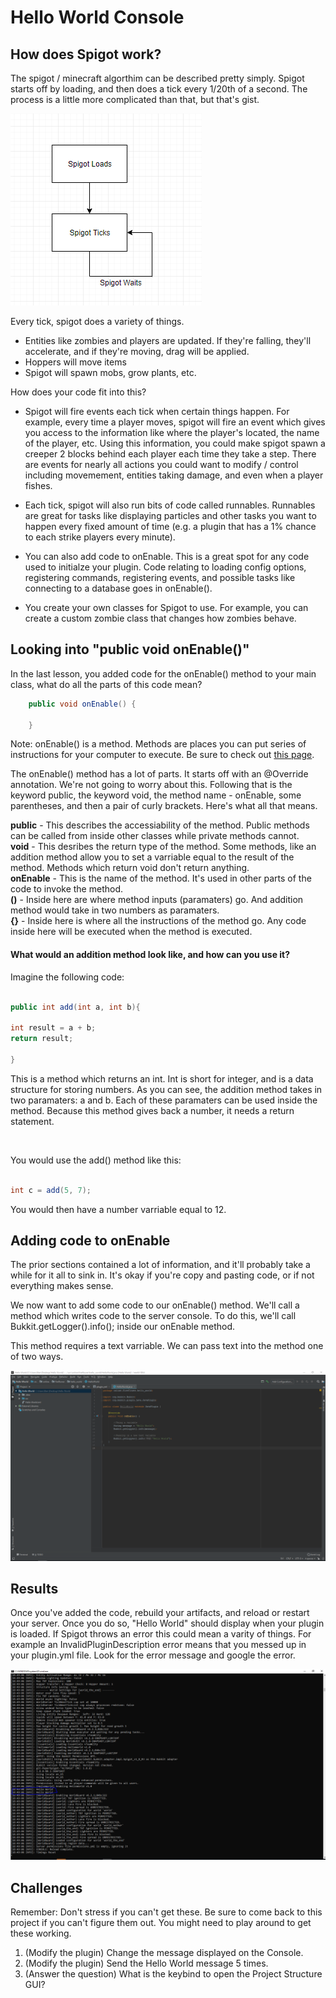 # Hello World Console

## How does Spigot work?

The spigot / minecraft algorthim can be described pretty simply. Spigot starts off by loading, and then does a tick every 1/20th of a second. The process is a little more complicated than that, but that's gist.

![alttext](https://github.com/Exeton/SpigotTutorial/blob/master/LessonPictures/Section%201/HelloWorldConsole/Spigot%20Tick%20FlowChart.PNG)

Every tick, spigot does a variety of things.
* Entities like zombies and players are updated. If they're falling, they'll accelerate, and if they're moving, drag will be applied.
* Hoppers will move items
* Spigot will spawn mobs, grow plants, etc.

How does your code fit into this?

* Spigot will fire events each tick when certain things happen. For example, every time a player moves, spigot will fire an event which gives you access to the information like where the player's located, the name of the player, etc. Using this information, you could make spigot spawn a creeper 2 blocks behind each player each time they take a step. There are events for nearly all actions you could want to modify / control including movemement, entities taking damage, and even when a player fishes.

* Each tick, spigot will also run bits of code called runnables. Runnables are great for tasks like displaying particles and other tasks you want to happen every fixed amount of time (e.g. a plugin that has a 1% chance to each strike players every minute).

* You can also add code to  onEnable. This is a great spot for any code used to initialze your plugin. Code relating to loading config options, registering commands, registering events, and possible tasks like connecting to a database goes in onEnable().

* You create your own classes for Spigot to use. For example, you can create a custom zombie class that changes how zombies behave.

## Looking into "public void onEnable()"

In the last lesson, you added code for the onEnable() method to your main class, what do all the parts of this code mean?

```Java
    public void onEnable() {

    }
```

Note: onEnable() is a method. Methods are places you can put series of instructions for your computer to execute. Be sure to check out [this page](https://mathbits.com/MathBits/Java/Methods/Lesson1.htm).


The onEnable() method has a lot of parts. It starts off with an @Override annotation. We're not going to worry about this. Following that is the keyword public, the keyword void, the method name - onEnable, some parentheses, and then a pair of curly brackets. Here's what all that means.

**public** - This describes the accessiability of the method. Public methods can be called from inside other classes while private methods cannot. <br/>
**void** - This desribes the return type of the method. Some methods, like an addition method allow you to set a varriable equal to the result of the method. Methods which return void don't return anything. <br/>
**onEnable** - This is the name of the method. It's used in other parts of the code to invoke the method. <br/>
**()** - Inside here are where method inputs (paramaters) go. And addition method would take in two numbers as paramaters. <br/>
**{}** - Inside here is where all the instructions of the method go. Any code inside here will be executed when the method is executed. <br/>

#### What would an addition method look like, and how can you use it?

Imagine the following code:

```Java

public int add(int a, int b){

int result = a + b;
return result;

}

```

This is a method which returns an int. Int is short for integer, and is a data structure for storing numbers. As you can see, the addition method takes in two paramaters: a and b. Each of these paramaters can be used inside the method. Because this method gives back a number, it needs a return statement.

<br>

You would use the add() method like this:
```java

int c = add(5, 7);

```

You would then have a number varriable equal to 12.

## Adding code to onEnable

The prior sections contained a lot of information, and it'll probably take a while for it all to sink in. It's okay if you're copy and pasting code, or if not everything makes sense.


We now want to add some code to our onEnable() method. We'll call a method which writes code to the server console. To do this, we'll call Bukkit.getLogger().info(); inside our onEnable method.

This method requires a text varriable. We can pass text into the method one of two ways.

![alt text](https://github.com/Exeton/SpigotTutorial/blob/master/LessonPictures/Lesson1Part2/HelloWorld%20Finished.PNG)

## Results

Once you've added the code, rebuild your artifacts, and reload or restart your server. Once you do so, "Hello World" should display when your plugin is loaded. If Spigot throws an error this could mean a varity of things. For example an InvalidPluginDescription error means that you messed up in your plugin.yml file. Look for the error message and google the error.

![alt text](https://github.com/Exeton/SpigotTutorial/blob/master/LessonPictures/Lesson1Part2/Result.PNG)

## Challenges
Remember: Don't stress if you can't get these. Be sure to come back to this project if you can't figure them out. You might need to play around to get these working.

1. (Modify the plugin) Change the message displayed on the Console.
2. (Modify the plugin) Send the Hello World message 5 times.
3. (Answer the question) What is the keybind to open the Project Structure GUI?

